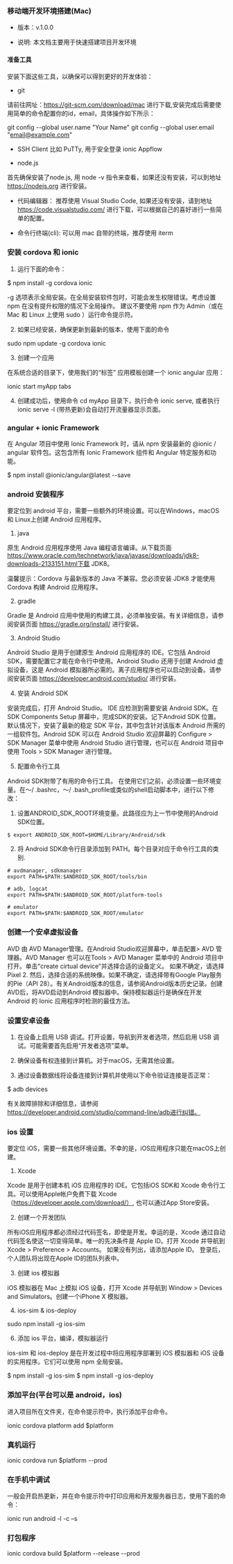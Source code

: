 ###   移动端开发环境搭建(Mac)

- 版本：v.1.0.0

- 说明: 本文档主要用于快速搭建项目开发环境

#### 准备工具

安装下面这些工具，以确保可以得到更好的开发体验：

- git

请前往网址：https://git-scm.com/download/mac 进行下载,安装完成后需要使用简单的命令配置你的id，email，具体操作如下所示： 

 git config --global user.name "Your Name"
 git config --global user.email "email@example.com"

- SSH Client 比如 PuTTy, 用于安全登录 ionic Appflow

- node.js
 
首先确保安装了node.js, 用 node -v 指令来查看，如果还没有安装，可以到地址 https://nodejs.org 进行安装。

- 代码编辑器： 推荐使用 Visual Studio Code, 如果还没有安装，请到地址 https://code.visualstudio.com/ 进行下载，可以根据自己的喜好进行一些简单的配置。

- 命令行终端(cli): 可以用 mac 自带的终端，推荐使用 iterm

### 安装 cordova 和 ionic 

1. 运行下面的命令：

$ npm install -g cordova ionic

-g 选项表示全局安装。在全局安装软件包时，可能会发生权限错误。考虑设置 npm 在没有提升权限的情况下全局操作。 建议不要使用 npm 作为 Admin（或在 Mac 和 Linux 上使用 sudo ）运行命令提示符。

2. 如果已经安装，确保更新到最新的版本，使用下面的命令

sudo npm update -g cordova ionic

3. 创建一个应用

在系统合适的目录下，使用我们的“标签” 应用模板创建一个 ionic angular 应用：

ionic  start myApp tabs

4. 创建成功后，使用命令 cd myApp 目录下，执行命令 ionic serve, 或者执行 ionic serve
 -l (带热更新)会自动打开流量器显示页面。

 ### angular + ionic Framework

 在 Angular 项目中使用 Ionic Framework 时，请从 npm 安装最新的 @ionic / angular 软件包。这包含所有 Ionic Framework 组件和 Angular 特定服务和功能。

 $ npm install @ionic/angular@latest --save

### android 安装程序

要定位到 android 平台，需要一些额外的环境设置。可以在Windows，macOS 和 Linux上创建 Android 应用程序。

1. java

原生 Android 应用程序使用 Java 编程语言编译。从下载页面 https://www.oracle.com/technetwork/java/javase/downloads/jdk8-downloads-2133151.html下载 JDK8。

温馨提示：Cordova 与最新版本的 Java 不兼容。您必须安装 JDK8 才能使用 Cordova 构建 Android 应用程序。

2. gradle

Gradle 是 Android 应用中使用的构建工具，必须单独安装。有关详细信息，请参阅安装页面 https://gradle.org/install/ 进行安装。

3. Android Studio

Android Studio 是用于创建原生 Android 应用程序的 IDE。它包括 Android SDK，需要配置它才能在命令行中使用。Android Studio 还用于创建 Android 虚拟设备，这是 Android 模拟器所必需的。离子应用程序也可以启动到设备。请参阅安装页面 https://developer.android.com/studio/ 进行安装。

4. 安装 Android SDK

安装完成后，打开 Android Studio。 IDE 应检测到需要安装 Android SDK。在 SDK Components Setup 屏幕中，完成SDK的安装。记下Android SDK 位置。默认情况下，安装了最新的稳定 SDK 平台，其中包含针对该版本 Android 所需的一组软件包。Android SDK 可以在 Android Studio 欢迎屏幕的 Configure > SDK Manager 菜单中使用 Android Studio 进行管理，也可以在 Android 项目中使用 Tools > SDK Manager 进行管理。

5. 配置命令行工具

Android SDK附带了有用的命令行工具。 在使用它们之前，必须设置一些环境变量。在〜/ .bashrc，〜/ .bash_profile或类似的shell启动脚本中，进行以下修改：

  1. 设置ANDROID_SDK_ROOT环境变量。此路径应为上一节中使用的Android SDK位置。

    $ export ANDROID_SDK_ROOT=$HOME/Library/Android/sdk

  2. 将 Android SDK命令行目录添加到 PATH。每个目录对应于命令行工具的类别.

    # avdmanager, sdkmanager
    export PATH=$PATH:$ANDROID_SDK_ROOT/tools/bin

    # adb, logcat
    export PATH=$PATH:$ANDROID_SDK_ROOT/platform-tools

    # emulator
    export PATH=$PATH:$ANDROID_SDK_ROOT/emulator

### 创建一个安卓虚拟设备

AVD 由 AVD Manager管理。在Android Studio欢迎屏幕中，单击配置> AVD 管理器。AVD Manager 也可以在Tools > AVD Manager 菜单中的 Android 项目中打开。单击“create cirtual device”并选择合适的设备定义。 如果不确定，请选择 Pixel 2. 然后，选择合适的系统映像。如果不确定，请选择带有Google Play服务的Pie（API 28）。有关Android版本的信息，请参阅Android版本历史记录。创建AVD后，将AVD启动到Android 模拟器中。保持模拟器运行是确保在开发 Android 的 Ionic 应用程序时检测的最佳方法。

### 设置安卓设备

1. 在设备上启用 USB 调试。打开设置，导航到开发者选项，然后启用 USB 调试。可能需要首先启用“开发者选项”菜单。

2. 确保设备有权连接到计算机。对于macOS，无需其他设置。

3. 通过设备数据线将设备连接到计算机并使用以下命令验证连接是否正常：

  $ adb devices

有关故障排除和详细信息，请参阅 https://developer.android.com/studio/command-line/adb进行纠错。

### ios 设置

要定位 iOS，需要一些其他环境设置。不幸的是，iOS应用程序只能在macOS上创建。

1. Xcode

Xcode 是用于创建本机 iOS 应用程序的 IDE。它包括iOS SDK和 Xcode 命令行工具。可以使用Apple帐户免费下载 Xcode（https://developer.apple.com/download/）, 也可以通过App Store安装。

2. 创建一个开发团队

所有iOS应用程序都必须经过代码签名，即使是开发。幸运的是，Xcode 通过自动代码签名使这一切变得简单。唯一的先决条件是 Apple ID。打开 Xcode 并导航到 Xcode > Preference > Accounts。 如果没有列出，请添加Apple ID。 登录后，个人团队将出现在Apple ID的团队列表中。

3. 创建 ios 模拟器

iOS 模拟器在 Mac 上模拟 iOS 设备，打开 Xcode 并导航到 Window > Devices and Simulators。创建一个iPhone X 模拟器。

4. ios-sim & ios-deploy 

sudo npm install -g ios-sim

6. 添加 ios 平台，编译，模拟器运行

ios-sim 和 ios-deploy 是在开发过程中将应用程序部署到 iOS 模拟器和 iOS 设备的实用程序。它们可以使用 npm 全局安装。
 
 $ npm install -g ios-sim
 $ npm install -g ios-deploy

 ### 添加平台(平台可以是 android，ios)

 进入项目所在文件夹，在命令提示符中，执行添加平台命令。

 ionic cordova platform add $platform

 ### 真机运行

 ionic cordova run $platform --prod

 ### 在手机中调试

  一般会开启热更新，并在命令提示符中打印应用和开发服务器日志，使用下面的命令：

  ionic run android -l -c –s 

 ### 打包程序

 ionic cordova build $platform --release --prod


